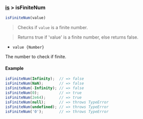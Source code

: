 ### [is](../) > isFiniteNum

```js
isFiniteNum(value)
```

> Checks if <code>value</code> is a finite number.

> Returns true if 'value' is a finite number, else returns false.

- <code>value {Number}</code>

The number to check if finite.

#### Example
```js
isFiniteNum(Infinity);  // => false
isFiniteNum(NaN);       // => false
isFiniteNum(-Infinity); // => false
isFiniteNum(0);         // => true
isFiniteNum(2e64);      // => true
isFiniteNum(null);      // => throws TypeError
isFiniteNum(undefined); // => throws TypeError
isFiniteNum('0');       // => throws TypeError
```
